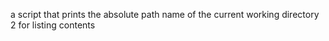 a script that prints the absolute path name of the current working directory
 2 for listing contents
